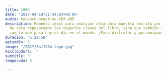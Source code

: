 ```yaml
---
title: 1984
date: '2017-04-19T21:54:03+00:00'
audio: balance-negativo-t03-e05
description: Momento ideal para analizar esta obra maestra escrita por George Orwell.
  No solo repasaremos los aspectos claves del libro, sino que también los relacionaremos
  con lo que pasa hoy en día en el mundo. ¡Para disfrutar y paranoiquearse!
duracion: '1:29:58'
episodio: 5
image: "/2017/04/1984 logo.jpg"
mixcloudurl: ''
subtitle: ''
temporada: 3

---
```

